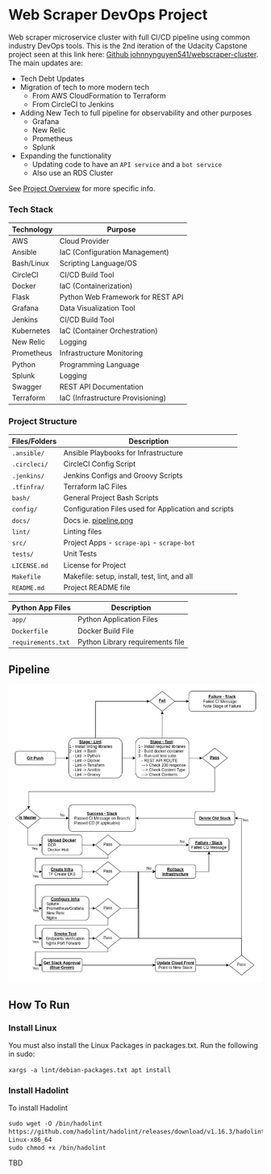 # Web Scraper DevOps Project

Web scraper microservice cluster with full CI/CD pipeline using common industry DevOps tools.  This is the 2nd iteration of the Udacity Capstone project seen at this link here: [Github johnnynguyen541/webscraper-cluster](https://github.com/johnnynguyen541/webscraper-cluster).  The main updates are:
- Tech Debt Updates
- Migration of tech to more modern tech
    - From AWS CloudFormation to Terraform
    - From CircleCI to Jenkins
- Adding New Tech to full pipeline for observability and other purposes
    - Grafana
    - New Relic
    - Prometheus
    - Splunk
- Expanding the functionality
    - Updating code to have an `API service` and a `bot service`
    - Also use an RDS Cluster

See [Project Overview](docs/project-overview.md) for more specific info.

### Tech Stack

Technology         | Purpose
------------------ | ------------------
AWS                | Cloud Provider
Ansible            | IaC (Configuration Management)
Bash/Linux         | Scripting Language/OS
CircleCI           | CI/CD Build Tool
Docker             | IaC (Containerization)
Flask              | Python Web Framework for REST API
Grafana            | Data Visualization Tool
Jenkins            | CI/CD Build Tool
Kubernetes         | IaC (Container Orchestration)
New Relic          | Logging
Prometheus         | Infrastructure Monitoring
Python             | Programming Language
Splunk             | Logging
Swagger            | REST API Documentation
Terraform          | IaC (Infrastructure Provisioning)

### Project Structure

Files/Folders      | Description
------------------ | ------------------
`.ansible/`        | Ansible Playbooks for Infrastructure
`.circleci/`       | CircleCI Config Script
`.jenkins/`        | Jenkins Configs and Groovy Scripts
`.tfinfra/`        | Terraform IaC Files
`bash/`            | General Project Bash Scripts
`config/`          | Configuration Files used for Application and scripts
`docs/`            | Docs ie. [pipeline.png](docs/pipeline.png)
`lint/`            | Linting files
`src/`             | Project Apps - `scrape-api` - `scrape-bot`
`tests/`           | Unit Tests
`LICENSE.md`       | License for Project
`Makefile`         | Makefile: setup, install, test, lint, and all
`README.md`        | Project README file

Python App Files   | Description
------------------ | ------------------
`app/`             | Python Application Files
`Dockerfile`       | Docker Build File
`requirements.txt` | Python Library requirements file

## Pipeline

![Blue/Green Deployment](docs/pipeline.png)

## How To Run

### Install Linux

You must also install the Linux Packages in packages.txt.  Run the following in sudo:

`xargs -a lint/debian-packages.txt apt install`

### Install Hadolint

To install Hadolint

```shell
sudo wget -O /bin/hadolint https://github.com/hadolint/hadolint/releases/download/v1.16.3/hadolint-Linux-x86_64
sudo chmod +x /bin/hadolint
```

TBD